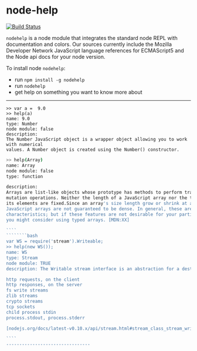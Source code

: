 # node-help
[![Build Status](https://travis-ci.org/foundling/node-help.svg?branch=master)](https://travis-ci.org/foundling/node-help)

````nodehelp```` is a node module that integrates the standard node REPL with documentation and colors. Our sources currently include the Mozilla Developer Network JavaScript language references for ECMAScript5 and the Node api docs for your node version.  

To install node ````nodehelp````:

+ run `npm install -g nodehelp`
+ run `nodehelp`
+ get help on something you want to know more about

-------------------------------
````
>> var a =  9.0
>> help(a) 
name: 9.0
type: Number
node module: false
description: 
The Number JavaScript object is a wrapper object allowing you to work with numerical
values. A Number object is created using the Number() constructor.
````

````````bash
>> help(Array) 
name: Array
node module: false
type: function

description: 
Arrays are list-like objects whose prototype has methods to perform traversal and 
mutation operations. Neither the length of a JavaScript array nor the types of 
its elements are fixed.Since an array's size length grow or shrink at any time, 
JavaScript arrays are not guaranteed to be dense. In general, these are convenient 
characteristics; but if these features are not desirable for your particular use, 
you might consider using typed arrays. [MDN:XX]

````
````````bash
var WS = require('stream').Writeable;
>> help(new WS()); 
name: WS
type: Stream
node module: TRUE
description: The Writable stream interface is an abstraction for a destination that you are writing data to. Examples of writable streams include:

http requests, on the client
http responses, on the server
fs write streams
zlib streams
crypto streams
tcp sockets
child process stdin
process.stdout, process.stderr

[nodejs.org/docs/latest-v0.10.x/api/stream.html#stream_class_stream_writable]

````
--------------------------------
